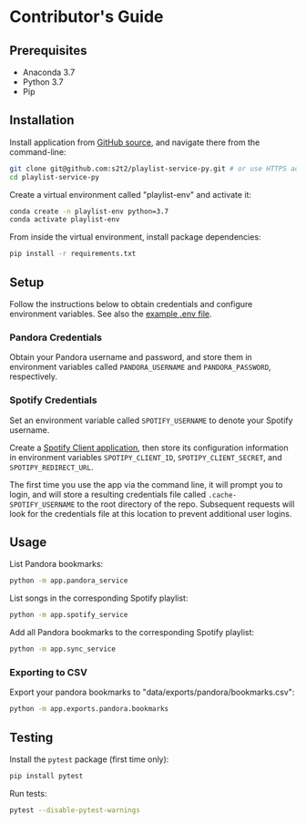 # Contributor's Guide

## Prerequisites

  + Anaconda 3.7
  + Python 3.7
  + Pip

## Installation

Install application from [GitHub source](https://github.com/s2t2/playlist-service-py), and navigate there from the command-line:

```sh
git clone git@github.com:s2t2/playlist-service-py.git # or use HTTPS address
cd playlist-service-py
```

Create a virtual environment called "playlist-env" and activate it:

```sh
conda create -n playlist-env python=3.7
conda activate playlist-env
```

From inside the virtual environment, install package dependencies:

```sh
pip install -r requirements.txt
```

## Setup

Follow the instructions below to obtain credentials and configure environment variables. See also the [example .env file](/.example.env).

### Pandora Credentials

Obtain your Pandora username and password, and store them in environment variables  called `PANDORA_USERNAME` and `PANDORA_PASSWORD`, respectively.

### Spotify Credentials

Set an environment variable called `SPOTIFY_USERNAME` to denote your Spotify username.

Create a [Spotify Client application](https://developer.spotify.com/dashboard/applications/), then store its configuration information in environment variables `SPOTIPY_CLIENT_ID`, `SPOTIPY_CLIENT_SECRET`, and `SPOTIPY_REDIRECT_URL`.

The first time you use the app via the command line, it will prompt you to login, and will store a resulting credentials file called `.cache-SPOTIFY_USERNAME` to the root directory of the repo. Subsequent requests will look for the credentials file at this location to prevent additional user logins.

## Usage

List Pandora bookmarks:

```sh
python -m app.pandora_service
```

List songs in the corresponding Spotify playlist:

```sh
python -m app.spotify_service
```

Add all Pandora bookmarks to the corresponding Spotify playlist:

```sh
python -m app.sync_service
```

### Exporting to CSV

Export your pandora bookmarks to "data/exports/pandora/bookmarks.csv":

```sh
python -m app.exports.pandora.bookmarks
```

## Testing

Install the `pytest` package (first time only):

```sh
pip install pytest
```

Run tests:

```sh
pytest --disable-pytest-warnings
```
